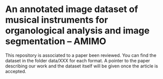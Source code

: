 # An annotated image dataset of musical instruments for organological analysis and image segmentation – AMIMO

This repository is associated to a paper been reviewed. You can find the dataset in the folder data/XXX for each format. A pointer to the paper describing our work and the dataset itself will be given once the article is accepted.

<!--
**ImadEddineBek/ImadEddineBek** is a ✨ _special_ ✨ repository because its `README.md` (this file) appears on your GitHub profile.

Here are some ideas to get you started:

- 🔭 I’m currently working on ...
- 🌱 I’m currently learning ...
- 👯 I’m looking to collaborate on ...
- 🤔 I’m looking for help with ...
- 💬 Ask me about ...
- 📫 How to reach me: ...
- 😄 Pronouns: ...
- ⚡ Fun fact: ...
-->
